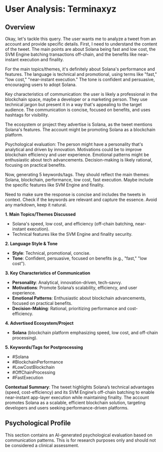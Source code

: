# User Analysis: Terminaxyz

## Overview

<think>
Okay, let's tackle this query. The user wants me to analyze a tweet from an account and provide specific details. First, I need to understand the content of the tweet. The main points are about Solana being fast and low cost, the SVM Engine batching transactions off-chain, and the benefits like near-instant execution and finality.

For the main topics/themes, it's definitely about Solana's performance and features. The language is technical and promotional, using terms like "fast," "low cost," "near-instant execution." The tone is confident and persuasive, encouraging users to adopt Solana.

Key characteristics of communication: the user is likely a professional in the blockchain space, maybe a developer or a marketing person. They use technical jargon but present it in a way that's appealing to the target audience. The communication is concise, focused on benefits, and uses hashtags for visibility.

The ecosystem or project they advertise is Solana, as the tweet mentions Solana's features. The account might be promoting Solana as a blockchain platform.

Psychological evaluation: The person might have a personality that's analytical and driven by innovation. Motivations could be to improve blockchain efficiency and user experience. Emotional patterns might be enthusiastic about tech advancements. Decision-making is likely rational, focusing on practical benefits.

Now, generating 5 keywords/tags. They should reflect the main themes: Solana, blockchain, performance, low cost, fast execution. Maybe include the specific features like SVM Engine and finality.

Need to make sure the response is concise and includes the tweets in context. Check if the keywords are relevant and capture the essence. Avoid any markdown, keep it natural.
</think>

**1. Main Topics/Themes Discussed**  
- Solana's speed, low cost, and efficiency (off-chain batching, near-instant execution).  
- Technical features like the SVM Engine and finality security.  

**2. Language Style & Tone**  
- **Style**: Technical, promotional, concise.  
- **Tone**: Confident, persuasive, focused on benefits (e.g., "fast," "low cost").  

**3. Key Characteristics of Communication**  
- **Personality**: Analytical, innovation-driven, tech-savvy.  
- **Motivations**: Promote Solana’s scalability, efficiency, and user experience.  
- **Emotional Patterns**: Enthusiastic about blockchain advancements, focused on practical benefits.  
- **Decision-Making**: Rational, prioritizing performance and cost-efficiency.  

**4. Advertised Ecosystem/Project**  
- **Solana** (blockchain platform emphasizing speed, low cost, and off-chain processing).  

**5. Keywords/Tags for Postprocessing**  
- #Solana  
- #BlockchainPerformance  
- #LowCostBlockchain  
- #OffChainProcessing  
- #FastExecution  

**Contextual Summary**: The tweet highlights Solana’s technical advantages (speed, cost-efficiency) and its SVM Engine’s off-chain batching to enable near-instant app-layer execution while maintaining finality. The account promotes Solana as a scalable, efficient blockchain solution, targeting developers and users seeking performance-driven platforms.

## Psychological Profile

This section contains an AI-generated psychological evaluation based on communication patterns. This is for research purposes only and should not be considered a clinical assessment.